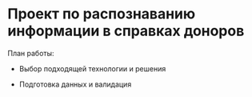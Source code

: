 # Проект по распознаванию информации в справках доноров

План работы:

- Выбор подходящей технологии и решения

- Подготовка данных и валидация